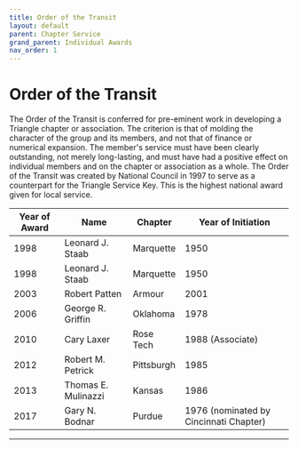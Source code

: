 ```yaml
---
title: Order of the Transit
layout: default
parent: Chapter Service
grand_parent: Individual Awards
nav_order: 1
---
```

# Order of the Transit

The Order of the Transit is conferred for pre-eminent work in developing a Triangle chapter or association. The criterion is that of molding the character of the group and its members, and not that of finance or numerical expansion. The member's service must have been clearly outstanding, not merely long-lasting, and must have had a positive effect on individual members and on the chapter or association as a whole. The Order of the Transit was created by National Council in 1997 to serve as a counterpart for the Triangle Service Key. This is the highest national award given for local service.

|Year of Award|Name|Chapter|Year of Initiation|
|---|---|---|---|
|1998|Leonard J. Staab|Marquette|1950|
|1998|Leonard J. Staab|Marquette|1950|
|2003|Robert Patten|Armour|2001|
|2006|George R. Griffin|Oklahoma|1978|
|2010|Cary Laxer|Rose Tech|1988 (Associate)|
|2012|Robert M. Petrick|Pittsburgh|1985|
|2013|Thomas E. Mulinazzi|Kansas|1986|
|2017|Gary N. Bodnar|Purdue|1976 (nominated by Cincinnati Chapter)|


----